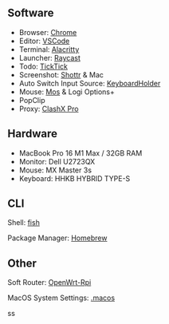 ## Software

- Browser: [Chrome](Chrome/Chrome.md)
- Editor: [VSCode](https://code.visualstudio.com/)
- Terminal: [Alacritty](https://github.com/alacritty/alacritty)
- Launcher: [Raycast](https://raycast.com)
- Todo: [TickTick](https://ticktick.com/)
- Screenshot: [Shottr](https://shottr.cc/) & Mac
- Auto Switch Input Source: [KeyboardHolder](https://github.com/leaves615/KeyboardHolder)
- Mouse: [Mos](https://mos.caldis.me/) & Logi Options+
- PopClip
- Proxy: [ClashX Pro](https://install.appcenter.ms/users/clashx/apps/clashx-pro/distribution_groups/public)

## Hardware

- MacBook Pro 16 M1 Max / 32GB RAM
- Monitor: Dell U2723QX
- Mouse: MX Master 3s
- Keyboard: HHKB HYBRID TYPE-S

## CLI

Shell: [fish](https://fishshell.com/)

Package Manager: [Homebrew](https://brew.sh/)

## Other

Soft Router: [OpenWrt-Rpi](https://github.com/SuLingGG/OpenWrt-Rpi)

MacOS System Settings: [.macos](.macos)

ss
